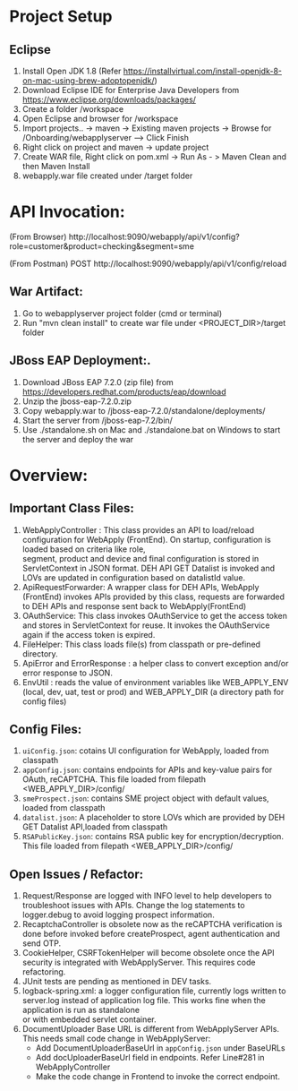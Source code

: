 Project Setup
=====================

Eclipse
-------
1. Install Open JDK 1.8 (Refer https://installvirtual.com/install-openjdk-8-on-mac-using-brew-adoptopenjdk/)
2. Download Eclipse IDE for Enterprise Java Developers from https://www.eclipse.org/downloads/packages/
3. Create a folder /workspace
4. Open Eclipse and browser for /workspace
5. Import projects.. -> maven -> Existing maven projects -> Browse for /Onboarding/webapplyserver --> Click Finish
6. Right click on project and maven -> update project
7. Create WAR file, Right click on pom.xml -> Run As - > Maven Clean and then Maven Install
8. webapply.war file created under /target folder


API Invocation:
===============

(From Browser) http://localhost:9090/webapply/api/v1/config?role=customer&product=checking&segment=sme

(From Postman) POST http://localhost:9090/webapply/api/v1/config/reload

War Artifact:
-------------
1. Go to webapplyserver project folder (cmd or terminal)
2. Run "mvn clean install" to create war file under <PROJECT_DIR>/target folder

JBoss EAP Deployment:.
----------------------
1. Download JBoss EAP 7.2.0 (zip file) from https://developers.redhat.com/products/eap/download
2. Unzip the jboss-eap-7.2.0.zip
3. Copy webapply.war to /jboss-eap-7.2.0/standalone/deployments/
4. Start the server from /jboss-eap-7.2/bin/ 
5. Use ./standalone.sh on Mac and ./standalone.bat on Windows to start the server and deploy the war

Overview:
=========

Important Class Files:
----------------------
1. WebApplyController : This class provides an API to load/reload configuration for WebApply (FrontEnd). On startup, configuration is loaded based on criteria like role,  
   segment, product and device and final configuration is stored in ServletContext in JSON format. DEH API GET Datalist is invoked and LOVs are updated in configuration based on datalistId value.
2. ApiRequestForwarder: A wrapper class for DEH APIs, WebApply (FrontEnd) invokes APIs provided by this class, requests are forwarded to DEH APIs and response sent back to WebApply(FrontEnd)
3. OAuthService: This class invokes OAuthService to get the access token and stores in ServletContext for reuse. It invokes the OAuthService again if the access token is expired.
4. FileHelper: This class loads file(s) from classpath or pre-defined directory.
5. ApiError and ErrorResponse : a helper class to convert exception and/or error response to JSON.
6. EnvUtil : reads the value of environment variables like WEB_APPLY_ENV (local, dev, uat, test or prod) and WEB_APPLY_DIR (a directory path for config files)

Config Files:
-------------
1. `uiConfig.json`: cotains UI configuration for WebApply, loaded from classpath
2. `appConfig.json`: contains endpoints for APIs and key-value pairs for OAuth, reCAPTCHA. This file loaded from filepath <WEB_APPLY_DIR>/config/
3. `smeProspect.json`: contains SME project object with default values, loaded from classpath
4. `datalist.json`: A placeholder to store LOVs which are provided by DEH GET Datalist API,loaded from classpath
5. `RSAPublicKey.json`:  contains RSA public key for encryption/decryption. This file loaded from filepath <WEB_APPLY_DIR>/config/

Open Issues / Refactor:
-----------------------

1. Request/Response are logged with INFO level to help developers to troubleshoot issues with APIs. Change the log statements to logger.debug to avoid logging prospect information.
2. RecaptchaController is obsolete now as the reCAPTCHA verification is done before invoked before createProspect, agent authentication and send OTP.  
3. CookieHelper, CSRFTokenHelper will become obsolete once the API security is integrated with WebApplyServer. This requires code refactoring.
4. JUnit tests are pending as mentioned in DEV tasks.
5. logback-spring.xml: a logger configuration file, currently logs written to server.log instead of application log file. This works fine when the application is run as standalone  
   or with embedded servlet container.
6. DocumentUploader Base URL is different from WebApplyServer APIs. This needs small code change in WebApplyServer:
    * Add DocumentUploaderBaseUrl in `appConfig.json` under BaseURLs
    * Add docUploaderBaseUrl field in endpoints. Refer Line#281 in WebApplyController
    * Make the code change in Frontend to invoke the correct endpoint.
